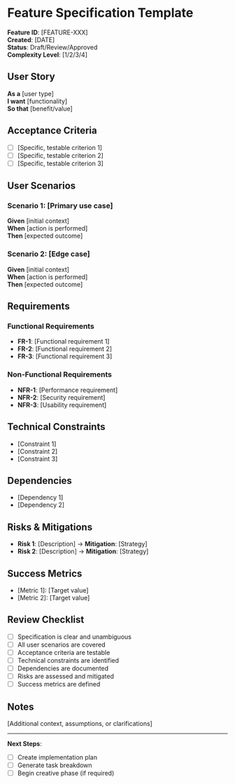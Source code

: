 # Feature Specification Template

**Feature ID**: [FEATURE-XXX]  
**Created**: [DATE]  
**Status**: Draft/Review/Approved  
**Complexity Level**: [1/2/3/4]

## User Story
**As a** [user type]  
**I want** [functionality]  
**So that** [benefit/value]

## Acceptance Criteria
- [ ] [Specific, testable criterion 1]
- [ ] [Specific, testable criterion 2]
- [ ] [Specific, testable criterion 3]

## User Scenarios

### Scenario 1: [Primary use case]
**Given** [initial context]  
**When** [action is performed]  
**Then** [expected outcome]

### Scenario 2: [Edge case]
**Given** [initial context]  
**When** [action is performed]  
**Then** [expected outcome]

## Requirements

### Functional Requirements
- **FR-1**: [Functional requirement 1]
- **FR-2**: [Functional requirement 2]
- **FR-3**: [Functional requirement 3]

### Non-Functional Requirements
- **NFR-1**: [Performance requirement]
- **NFR-2**: [Security requirement]
- **NFR-3**: [Usability requirement]

## Technical Constraints
- [Constraint 1]
- [Constraint 2]
- [Constraint 3]

## Dependencies
- [Dependency 1]
- [Dependency 2]

## Risks & Mitigations
- **Risk 1**: [Description] → **Mitigation**: [Strategy]
- **Risk 2**: [Description] → **Mitigation**: [Strategy]

## Success Metrics
- [Metric 1]: [Target value]
- [Metric 2]: [Target value]

## Review Checklist
- [ ] Specification is clear and unambiguous
- [ ] All user scenarios are covered
- [ ] Acceptance criteria are testable
- [ ] Technical constraints are identified
- [ ] Dependencies are documented
- [ ] Risks are assessed and mitigated
- [ ] Success metrics are defined

## Notes
[Additional context, assumptions, or clarifications]

---

**Next Steps**: 
- [ ] Create implementation plan
- [ ] Generate task breakdown
- [ ] Begin creative phase (if required)
